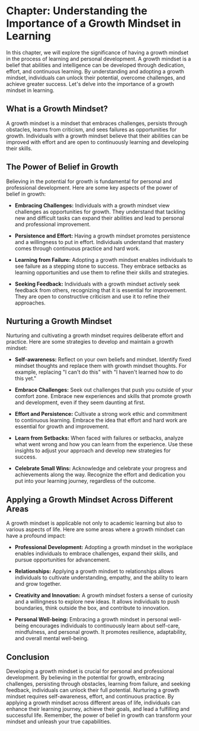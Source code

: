 Chapter: Understanding the Importance of a Growth Mindset in Learning
=====================================================================

In this chapter, we will explore the significance of having a growth mindset in the process of learning and personal development. A growth mindset is a belief that abilities and intelligence can be developed through dedication, effort, and continuous learning. By understanding and adopting a growth mindset, individuals can unlock their potential, overcome challenges, and achieve greater success. Let's delve into the importance of a growth mindset in learning.

What is a Growth Mindset?
-------------------------

A growth mindset is a mindset that embraces challenges, persists through obstacles, learns from criticism, and sees failures as opportunities for growth. Individuals with a growth mindset believe that their abilities can be improved with effort and are open to continuously learning and developing their skills.

The Power of Belief in Growth
-----------------------------

Believing in the potential for growth is fundamental for personal and professional development. Here are some key aspects of the power of belief in growth:

* **Embracing Challenges:** Individuals with a growth mindset view challenges as opportunities for growth. They understand that tackling new and difficult tasks can expand their abilities and lead to personal and professional improvement.

* **Persistence and Effort:** Having a growth mindset promotes persistence and a willingness to put in effort. Individuals understand that mastery comes through continuous practice and hard work.

* **Learning from Failure:** Adopting a growth mindset enables individuals to see failure as a stepping stone to success. They embrace setbacks as learning opportunities and use them to refine their skills and strategies.

* **Seeking Feedback:** Individuals with a growth mindset actively seek feedback from others, recognizing that it is essential for improvement. They are open to constructive criticism and use it to refine their approaches.

Nurturing a Growth Mindset
--------------------------

Nurturing and cultivating a growth mindset requires deliberate effort and practice. Here are some strategies to develop and maintain a growth mindset:

* **Self-awareness:** Reflect on your own beliefs and mindset. Identify fixed mindset thoughts and replace them with growth mindset thoughts. For example, replacing "I can't do this" with "I haven't learned how to do this yet."

* **Embrace Challenges:** Seek out challenges that push you outside of your comfort zone. Embrace new experiences and skills that promote growth and development, even if they seem daunting at first.

* **Effort and Persistence:** Cultivate a strong work ethic and commitment to continuous learning. Embrace the idea that effort and hard work are essential for growth and improvement.

* **Learn from Setbacks:** When faced with failures or setbacks, analyze what went wrong and how you can learn from the experience. Use these insights to adjust your approach and develop new strategies for success.

* **Celebrate Small Wins:** Acknowledge and celebrate your progress and achievements along the way. Recognize the effort and dedication you put into your learning journey, regardless of the outcome.

Applying a Growth Mindset Across Different Areas
------------------------------------------------

A growth mindset is applicable not only to academic learning but also to various aspects of life. Here are some areas where a growth mindset can have a profound impact:

* **Professional Development:** Adopting a growth mindset in the workplace enables individuals to embrace challenges, expand their skills, and pursue opportunities for advancement.

* **Relationships:** Applying a growth mindset to relationships allows individuals to cultivate understanding, empathy, and the ability to learn and grow together.

* **Creativity and Innovation:** A growth mindset fosters a sense of curiosity and a willingness to explore new ideas. It allows individuals to push boundaries, think outside the box, and contribute to innovation.

* **Personal Well-being:** Embracing a growth mindset in personal well-being encourages individuals to continuously learn about self-care, mindfulness, and personal growth. It promotes resilience, adaptability, and overall mental well-being.

Conclusion
----------

Developing a growth mindset is crucial for personal and professional development. By believing in the potential for growth, embracing challenges, persisting through obstacles, learning from failure, and seeking feedback, individuals can unlock their full potential. Nurturing a growth mindset requires self-awareness, effort, and continuous practice. By applying a growth mindset across different areas of life, individuals can enhance their learning journey, achieve their goals, and lead a fulfilling and successful life. Remember, the power of belief in growth can transform your mindset and unleash your true capabilities.
